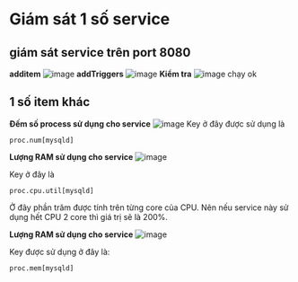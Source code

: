 # Giám sát 1 số service
## giám sát service trên port 8080
**additem**
![image](https://github.com/user-attachments/assets/a47cc852-95e7-437c-addd-4fe509793536)
**addTriggers**
![image](https://github.com/user-attachments/assets/0fb46267-3922-4bd8-95ac-249d89a73fc7)
**Kiểm tra**
![image](https://github.com/user-attachments/assets/37bfdd45-4f50-4c2e-84b0-eb7b3c145910)
chạy ok
## 1 số item khác
**Đếm số process sử dụng cho service**
![image](https://github.com/user-attachments/assets/a5d5fff6-a00c-4f8d-a5ee-7ca6dcd4437f)
Key ở đây được sử dụng là 

```
proc.num[mysqld]
```

**Lượng RAM sử dụng cho service**
![image](https://github.com/user-attachments/assets/cb7f2501-4f35-42d4-a923-9cc162fde79d)

Key ở đây là

```
proc.cpu.util[mysqld]
```

Ở đây phần trăm được tính trên từng core của CPU. Nên nếu service này sử dụng hết CPU 2 core thì giá trị sẽ là 200%.

**Lượng RAM sử dụng cho service**
![image](https://github.com/user-attachments/assets/a2e5115d-6ade-4efe-aede-2aefbf330fd0)


Key được sử dụng ở đây là:

```
proc.mem[mysqld]
```

